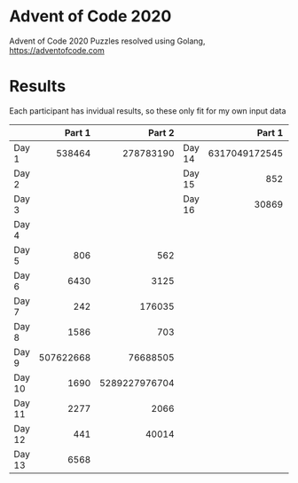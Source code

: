 # Advent of Code 2020
Advent of Code 2020 Puzzles resolved using Golang, https://adventofcode.com

# Results 

Each participant has invidual results, so these only fit for my own input data

|        |        Part 1 |        Part 2 |        |        Part 1 |        Part 2 |
|--------|--------------:|--------------:|--------|--------------:|--------------:|
| Day 1  |        538464 |     278783190 | Day 14 | 6317049172545 | 3434009980379 |
| Day 2  |               |               | Day 15 |           852 |       6007666 |
| Day 3  |               |               | Day 16 |         30869 | 4381476149273 |
| Day 4  |               |               |
| Day 5  |           806 |           562 |
| Day 6  |          6430 |          3125 |
| Day 7  |           242 |        176035 |
| Day 8  |          1586 |           703 |
| Day 9  |     507622668 |      76688505 |
| Day 10 |          1690 | 5289227976704 |
| Day 11 |          2277 |          2066 |
| Day 12 |           441 |         40014 |
| Day 13 |          6568 |               |
